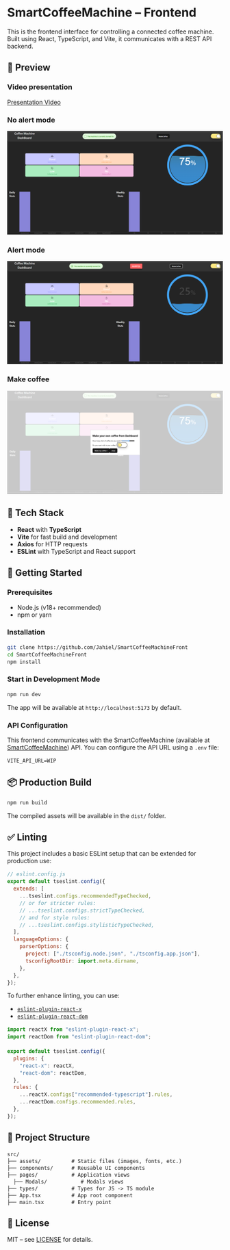 # SmartCoffeeMachine – Frontend

This is the frontend interface for controlling a connected coffee machine. Built using React, TypeScript, and Vite, it communicates with a REST API backend.

## 🔎 Preview

### Video presentation

[Presentation Video](./src/assets/2025-04-29%2012-03-14.mp4)

### No alert mode

![No alert mode landing page](./src/assets/readme_front_page_no_alert.png)

### Alert mode

![Alert mode landing page](./src/assets/readme_front_page.png)

### Make coffee

![Make coffee modal](./src/assets/makeCoffee.png)

## 🧱 Tech Stack

- **React** with **TypeScript**
- **Vite** for fast build and development
- **Axios** for HTTP requests
- **ESLint** with TypeScript and React support

## 🚀 Getting Started

### Prerequisites

- Node.js (v18+ recommended)
- npm or yarn

### Installation

```bash
git clone https://github.com/Jahiel/SmartCoffeeMachineFront
cd SmartCoffeeMachineFront
npm install
```

### Start in Development Mode

```bash
npm run dev
```

The app will be available at `http://localhost:5173` by default.

### API Configuration

This frontend communicates with the SmartCoffeeMachine (available at [SmartCoffeeMachine](https://github.com/Jahiel/SmartCoffeeMachine)) API. You can configure the API URL using a `.env` file:

```env
VITE_API_URL=WIP
```

## 📦 Production Build

```bash
npm run build
```

The compiled assets will be available in the `dist/` folder.

## ✅ Linting

This project includes a basic ESLint setup that can be extended for production use:

```js
// eslint.config.js
export default tseslint.config({
  extends: [
    ...tseslint.configs.recommendedTypeChecked,
    // or for stricter rules:
    // ...tseslint.configs.strictTypeChecked,
    // and for style rules:
    // ...tseslint.configs.stylisticTypeChecked,
  ],
  languageOptions: {
    parserOptions: {
      project: ["./tsconfig.node.json", "./tsconfig.app.json"],
      tsconfigRootDir: import.meta.dirname,
    },
  },
});
```

To further enhance linting, you can use:

- [`eslint-plugin-react-x`](https://github.com/Rel1cx/eslint-react/tree/main/packages/plugins/eslint-plugin-react-x)
- [`eslint-plugin-react-dom`](https://github.com/Rel1cx/eslint-react/tree/main/packages/plugins/eslint-plugin-react-dom)

```js
import reactX from "eslint-plugin-react-x";
import reactDom from "eslint-plugin-react-dom";

export default tseslint.config({
  plugins: {
    "react-x": reactX,
    "react-dom": reactDom,
  },
  rules: {
    ...reactX.configs["recommended-typescript"].rules,
    ...reactDom.configs.recommended.rules,
  },
});
```

## 📁 Project Structure

```
src/
├── assets/          # Static files (images, fonts, etc.)
├── components/      # Reusable UI components
├── pages/           # Application views
  ├── Modals/           # Modals views
├── types/           # Types for JS -> TS module
├── App.tsx          # App root component
├── main.tsx         # Entry point
```

## 🧩 License

MIT – see [LICENSE](LICENCE.TXT) for details.
